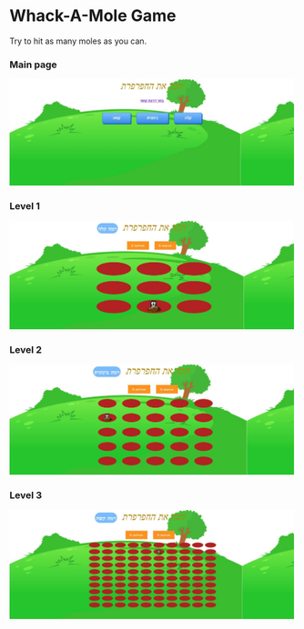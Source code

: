 # Whack-A-Mole Game

Try to hit as many moles as you can.
<br/>                                                                                      
                                                    
<div>
    <h3>Main page</h3>
    <img src="Exe3/Screenshots/MainPage.JPG" width="500">
</div>
<div>
    <h3>Level 1</h3>
    <img src="Exe3/Screenshots/Level1.JPG" width="500" />
</div>
<div>
    <h3>Level 2</h3>
    <img src="Exe3/Screenshots/Level2.JPG" width="500" />
</div>
<div>
    <h3>Level 3</h3>
    <img src="Exe3/Screenshots/Level3.JPG" width="500" />
</div>
